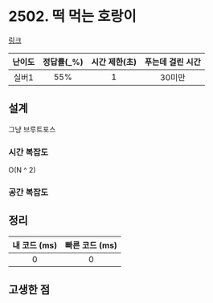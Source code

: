 # 2502. 떡 먹는 호랑이

[링크](https://www.acmicpc.net/problem/2502)

| 난이도 | 정답률(\_%) | 시간 제한(초) | 푸는데 걸린 시간 |
| :----: | :---------: | :-----------: | :--------------: |
|    실버1    |      55%       |      1         |        30미만         |

## 설계

그냥 브루트포스

### 시간 복잡도

O(N ^ 2)

### 공간 복잡도

## 정리

| 내 코드 (ms) | 빠른 코드 (ms) |
| :----------: | :------------: |
|       0       |       0         |

## 고생한 점